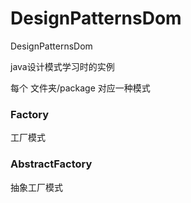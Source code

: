 # DesignPatternsDom
DesignPatternsDom

java设计模式学习时的实例

每个 文件夹/package 对应一种模式

### Factory
工厂模式
### AbstractFactory
抽象工厂模式
